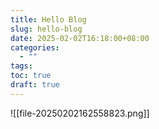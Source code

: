 ```yaml
---
title: Hello Blog
slug: hello-blog
date: 2025-02-02T16:18:00+08:00
categories:
  - ""
tags: 
toc: true
draft: true
---
```



![[file-20250202162558823.png]]